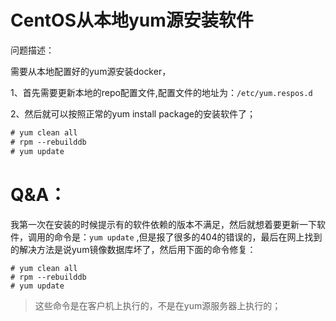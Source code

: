 # CentOS从本地yum源安装软件

问题描述： 

需要从本地配置好的yum源安装docker，

1、首先需要更新本地的repo配置文件,配置文件的地址为：`/etc/yum.respos.d`

2、然后就可以按照正常的yum install package的安装软件了；

```l
# yum clean all
# rpm --rebuilddb
# yum update
```



# Q&A：

我第一次在安装的时候提示有的软件依赖的版本不满足，然后就想着要更新一下软件，调用的命令是：`yum update` ,但是报了很多的404的错误的，最后在网上找到的解决方法是说yum镜像数据库坏了，然后用下面的命令修复：

```
# yum clean all
# rpm --rebuilddb
# yum update
```

> 这些命令是在客户机上执行的，不是在yum源服务器上执行的；

